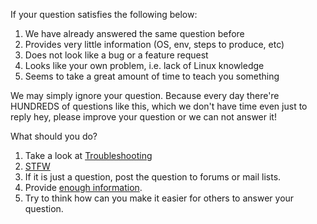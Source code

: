 If your question satisfies the following below:

1. We have already answered the same question before
2. Provides very little information (OS, env, steps to produce, etc)
3. Does not look like a bug or a feature request
4. Looks like your own problem, i.e. lack of Linux knowledge
5. Seems to take a great amount of time to teach you something

We may simply ignore your question. Because every day there're HUNDREDS of questions like this, which we don't have time even just to reply hey, please improve your question or we can not answer it!

What should you do?

1. Take a look at [Troubleshooting](https://github.com/clowwindy/shadowsocks/wiki/Troubleshooting)
2. [STFW](http://en.wiktionary.org/wiki/STFW)
3. If it is just a question, post the question to forums or mail lists.
4. Provide [enough information](https://github.com/clowwindy/shadowsocks/blob/master/CONTRIBUTING.md).
4. Try to think how can you make it easier for others to answer your question.